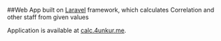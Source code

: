 ##Web App built on [Laravel](http://laravel.com) framework, which calculates Correlation and other staff from given values

Application is available at [calc.4unkur.me](http://calc.4unkur.me).